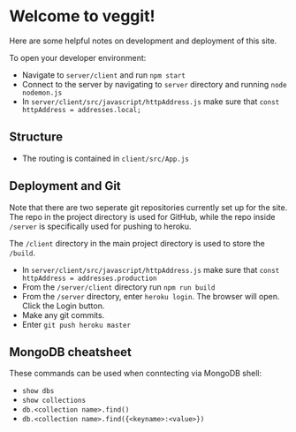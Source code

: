 # Welcome to veggit!

Here are some helpful notes on development and deployment of this site.

To open your developer environment:

- Navigate to `server/client` and run `npm start`
- Connect to the server by navigating to `server` directory and running `node nodemon.js`
- In `server/client/src/javascript/httpAddress.js` make sure that `const httpAddress = addresses.local;`

## Structure

- The routing is contained in `client/src/App.js`

## Deployment and Git

Note that there are two seperate git repositories currently set up for the site. The repo in the project directory is used for GitHub, while the repo inside `/server` is specifically used for pushing to heroku.

The `/client` directory in the main project directory is used to store the `/build`.

- In `server/client/src/javascript/httpAddress.js` make sure that `const httpAddress = addresses.production`
- From the `/server/client` directory run `npm run build`
- From the `/server` directory, enter `heroku login`. The browser will open. Click the Login button.
- Make any git commits.
- Enter `git push heroku master`

## MongoDB cheatsheet

These commands can be used when conntecting via MongoDB shell:

- `show dbs`
- `show collections`
- `db.<collection name>.find()`
- `db.<collection name>.find({<keyname>:<value>})`
